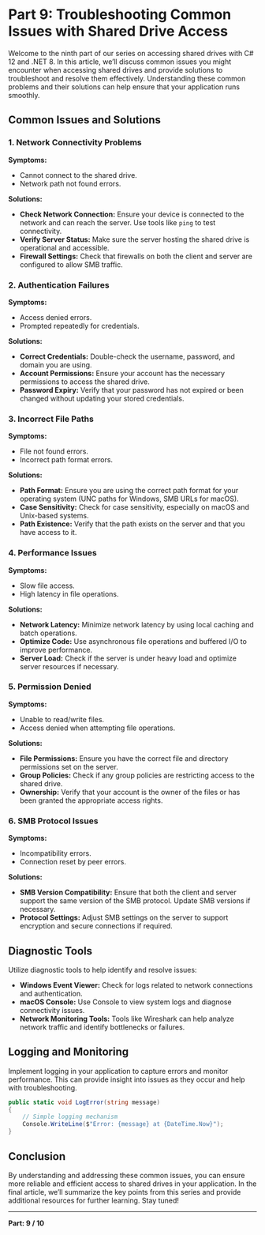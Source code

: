 # Part 9: Troubleshooting Common Issues with Shared Drive Access

Welcome to the ninth part of our series on accessing shared drives with C# 12 and .NET 8. In this article, we’ll discuss common issues you might encounter when accessing shared drives and provide solutions to troubleshoot and resolve them effectively. Understanding these common problems and their solutions can help ensure that your application runs smoothly.

## Common Issues and Solutions

### 1. Network Connectivity Problems

**Symptoms:** 
- Cannot connect to the shared drive.
- Network path not found errors.

**Solutions:**
- **Check Network Connection:** Ensure your device is connected to the network and can reach the server. Use tools like `ping` to test connectivity.
- **Verify Server Status:** Make sure the server hosting the shared drive is operational and accessible.
- **Firewall Settings:** Check that firewalls on both the client and server are configured to allow SMB traffic.

### 2. Authentication Failures

**Symptoms:** 
- Access denied errors.
- Prompted repeatedly for credentials.

**Solutions:**
- **Correct Credentials:** Double-check the username, password, and domain you are using.
- **Account Permissions:** Ensure your account has the necessary permissions to access the shared drive.
- **Password Expiry:** Verify that your password has not expired or been changed without updating your stored credentials.

### 3. Incorrect File Paths

**Symptoms:** 
- File not found errors.
- Incorrect path format errors.

**Solutions:**
- **Path Format:** Ensure you are using the correct path format for your operating system (UNC paths for Windows, SMB URLs for macOS).
- **Case Sensitivity:** Check for case sensitivity, especially on macOS and Unix-based systems.
- **Path Existence:** Verify that the path exists on the server and that you have access to it.

### 4. Performance Issues

**Symptoms:** 
- Slow file access.
- High latency in file operations.

**Solutions:**
- **Network Latency:** Minimize network latency by using local caching and batch operations.
- **Optimize Code:** Use asynchronous file operations and buffered I/O to improve performance.
- **Server Load:** Check if the server is under heavy load and optimize server resources if necessary.

### 5. Permission Denied

**Symptoms:** 
- Unable to read/write files.
- Access denied when attempting file operations.

**Solutions:**
- **File Permissions:** Ensure you have the correct file and directory permissions set on the server.
- **Group Policies:** Check if any group policies are restricting access to the shared drive.
- **Ownership:** Verify that your account is the owner of the files or has been granted the appropriate access rights.

### 6. SMB Protocol Issues

**Symptoms:** 
- Incompatibility errors.
- Connection reset by peer errors.

**Solutions:**
- **SMB Version Compatibility:** Ensure that both the client and server support the same version of the SMB protocol. Update SMB versions if necessary.
- **Protocol Settings:** Adjust SMB settings on the server to support encryption and secure connections if required.

## Diagnostic Tools

Utilize diagnostic tools to help identify and resolve issues:

- **Windows Event Viewer:** Check for logs related to network connections and authentication.
- **macOS Console:** Use Console to view system logs and diagnose connectivity issues.
- **Network Monitoring Tools:** Tools like Wireshark can help analyze network traffic and identify bottlenecks or failures.

## Logging and Monitoring

Implement logging in your application to capture errors and monitor performance. This can provide insight into issues as they occur and help with troubleshooting.

```csharp
public static void LogError(string message)
{
    // Simple logging mechanism
    Console.WriteLine($"Error: {message} at {DateTime.Now}");
}
```

## Conclusion

By understanding and addressing these common issues, you can ensure more reliable and efficient access to shared drives in your application. In the final article, we’ll summarize the key points from this series and provide additional resources for further learning. Stay tuned!

---

**Part: 9 / 10**